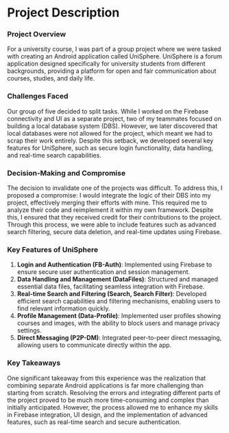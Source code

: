 # Project Description
### Project Overview

For a university course, I was part of a group project where we were tasked with creating an Android application called UniSphere. UniSphere is a forum application designed specifically for university students from different backgrounds, providing a platform for open and fair communication about courses, studies, and daily life.

### Challenges Faced

Our group of five decided to split tasks. While I worked on the Firebase connectivity and UI as a separate project, two of my teammates focused on building a local database system (DBS). However, we later discovered that local databases were not allowed for the project, which meant we had to scrap their work entirely. Despite this setback, we developed several key features for UniSphere, such as secure login functionality, data handling, and real-time search capabilities.

### Decision-Making and Compromise

The decision to invalidate one of the projects was difficult. To address this, I proposed a compromise: I would integrate the logic of their DBS into my project, effectively merging their efforts with mine. This required me to analyze their code and reimplement it within my own framework. Despite this, I ensured that they received credit for their contributions to the project. Through this process, we were able to include features such as advanced search filtering, secure data deletion, and real-time updates using Firebase.

### Key Features of UniSphere

1. **Login and Authentication (FB-Auth)**: Implemented using Firebase to ensure secure user authentication and session management.
2. **Data Handling and Management (DataFiles)**: Structured and managed essential data files, facilitating seamless integration with Firebase.
3. **Real-time Search and Filtering (Search, Search Filter)**: Developed efficient search capabilities and filtering mechanisms, enabling users to find relevant information quickly.
4. **Profile Management (Data-Profile)**: Implemented user profiles showing courses and images, with the ability to block users and manage privacy settings.
5. **Direct Messaging (P2P-DM)**: Integrated peer-to-peer direct messaging, allowing users to communicate directly within the app.

### Key Takeaways

One significant takeaway from this experience was the realization that combining separate Android applications is far more challenging than starting from scratch. Resolving the errors and integrating different parts of the project proved to be much more time-consuming and complex than initially anticipated. However, the process allowed me to enhance my skills in Firebase integration, UI design, and the implementation of advanced features, such as real-time search and secure authentication.
